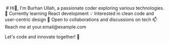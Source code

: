 <div align="center">
# Hi👋, I'm Burhan Ullah, a passionate coder exploring various technologies.
</div>
🌱 Currently learning React development
💡 Interested in clean code and user-centric design
🤝 Open to collaborations and discussions on tech
📫 Reach me at your.email@example.com

Let's code and innovate together! 🚀
